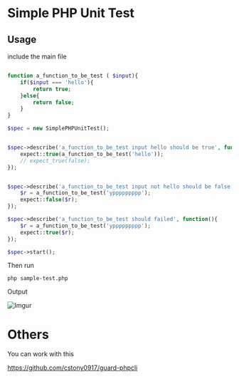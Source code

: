 # Simple PHP Unit Test

## Usage

include the main file
```php

function a_function_to_be_test ( $input){
	if($input === 'hello'){
		return true;
	}else{
		return false;
	}
}

$spec = new SimplePHPUnitTest();


$spec->describe('a_function_to_be_test input hello should be true', function(){
	expect::true(a_function_to_be_test('hello'));
	// expect_true(false);
});


$spec->describe('a_function_to_be_test input not hello should be false', function(){
	$r = a_function_to_be_test('yppppppppp');
	expect::false($r);
});

$spec->describe('a_function_to_be_test should failed', function(){
	$r = a_function_to_be_test('yppppppppp');
	expect::true($r);
});

$spec->start();
```

Then run


```
php sample-test.php
```

Output

![Imgur](http://i.imgur.com/HTAFnXg.png)
# Others

You can work with this

<https://github.com/cstony0917/guard-phpcli>
